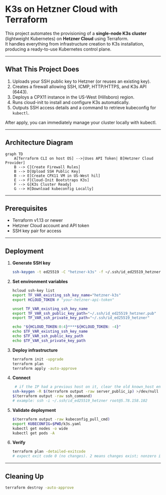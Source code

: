 # K3s on Hetzner Cloud with Terraform

This project automates the provisioning of a **single-node K3s cluster** (lightweight Kubernetes) on **Hetzner Cloud** using Terraform.  
It handles everything from infrastructure creation to K3s installation, producing a ready-to-use Kubernetes control plane.

---

## What This Project Does

1. Uploads your SSH public key to Hetzner (or reuses an existing key).
2. Creates a firewall allowing SSH, ICMP, HTTP/HTTPS, and K3s API (6443).
3. Deploys a CPX11 instance in the US-West (Hillsboro) region.
4. Runs cloud-init to install and configure K3s automatically.
5. Outputs SSH access details and a command to retrieve kubeconfig for `kubectl`.

After apply, you can immediately manage your cluster locally with kubectl.

---

## Architecture Diagram

```mermaid
graph TD
    A[Terraform CLI on host OS] -->|Uses API Token| B[Hetzner Cloud Provider]
    B --> C[Create Firewall Rules]
    B --> D[Upload SSH Public Key]
    B --> E[Create CPX11 VM in US-West hil]
    E --> F[Cloud-Init Bootstraps K3s]
    F --> G[K3s Cluster Ready]
    G --> H[Download kubeconfig Locally]
```

---

## Prerequisites

- Terraform v1.13 or newer
- Hetzner Cloud account and API token
- SSH key pair for access

---

## Deployment

1. **Generate SSH key**
   ```bash
   ssh-keygen -t ed25519 -C "hetzner-k3s" -f ~/.ssh/id_ed25519_hetzner
   ```

2. **Set environment variables**
   ```bash
   hcloud ssh-key list
   export TF_VAR_existing_ssh_key_name="hetzner-k3s"
   export HCLOUD_TOKEN # "your-hetzner-api-token"
   
   unset TF_VAR_existing_ssh_key_name
   export TF_VAR_ssh_public_key_path="~/.ssh/id_ed25519_hetzner.pub"
   export TF_VAR_ssh_private_key_path="~/.ssh/id_ed25519_hetzner"

   echo "${HCLOUD_TOKEN:0:4}****${HCLOUD_TOKEN: -4}"
   echo $TF_VAR_existing_ssh_key_name
   echo $TF_VAR_ssh_public_key_path
   echo $TF_VAR_ssh_private_key_path
   ```

3. **Deploy infrastructure**
   ```bash
   terraform init -upgrade
   terraform plan
   terraform apply -auto-approve
   ```

4. **Connect**
   ```bash
    # if the IP had a previous host on it, clear the old known_host entry once:
   ssh-keygen -R $(terraform output -raw server_public_ip) >/dev/null 2>&1 || true
   $(terraform output -raw ssh_command)
   # example: ssh -i ~/.ssh/id_ed25519_hetzner root@5.78.158.102
   ``` 

5. **Validate deployment**
   ```bash
   $(terraform output -raw kubeconfig_pull_cmd)
   export KUBECONFIG=$PWD/k3s.yaml
   kubectl get nodes -o wide
   kubectl get pods -A
   ```

6. **Verify**
   ```bash
   terraform plan -detailed-exitcode
   # expect exit code 0 (no changes). 2 means changes exist; nonzero in CI = fail
   ```

---

## Cleaning Up

```bash
terraform destroy -auto-approve
```